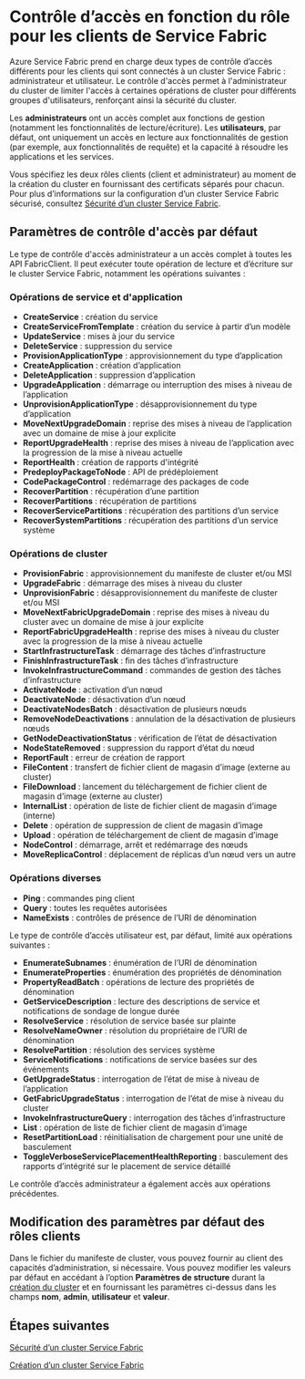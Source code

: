 
<properties
   pageTitle="Sécurité d’un cluster Service Fabric : rôles clients | Microsoft Azure"
   description="Cet article décrit les deux rôles clients et les autorisations fournies pour les rôles."
   services="service-fabric"
   documentationCenter=".net"
   authors="mani-ramaswamy"
   manager="coreysa"
   editor=""/>

<tags
   ms.service="service-fabric"
   ms.devlang="dotnet"
   ms.topic="article"
   ms.tgt_pltfrm="NA"
   ms.workload="NA"
   ms.date="09/14/2016"
   ms.author="subramar"/>



# Contrôle d’accès en fonction du rôle pour les clients de Service Fabric

Azure Service Fabric prend en charge deux types de contrôle d’accès différents pour les clients qui sont connectés à un cluster Service Fabric : administrateur et utilisateur. Le contrôle d'accès permet à l'administrateur du cluster de limiter l'accès à certaines opérations de cluster pour différents groupes d'utilisateurs, renforçant ainsi la sécurité du cluster.

Les **administrateurs** ont un accès complet aux fonctions de gestion (notamment les fonctionnalités de lecture/écriture). Les **utilisateurs**, par défaut, ont uniquement un accès en lecture aux fonctionnalités de gestion (par exemple, aux fonctionnalités de requête) et la capacité à résoudre les applications et les services.

Vous spécifiez les deux rôles clients (client et administrateur) au moment de la création du cluster en fournissant des certificats séparés pour chacun. Pour plus d’informations sur la configuration d’un cluster Service Fabric sécurisé, consultez [Sécurité d’un cluster Service Fabric](service-fabric-cluster-security.md).


## Paramètres de contrôle d'accès par défaut


Le type de contrôle d'accès administrateur a un accès complet à toutes les API FabricClient. Il peut exécuter toute opération de lecture et d’écriture sur le cluster Service Fabric, notamment les opérations suivantes :


### Opérations de service et d'application
* **CreateService** : création du service
* **CreateServiceFromTemplate** : création du service à partir d’un modèle
* **UpdateService** : mises à jour du service
* **DeleteService** : suppression du service
* **ProvisionApplicationType** : approvisionnement du type d’application
* **CreateApplication** : création d’application
* **DeleteApplication** : suppression d’application
* **UpgradeApplication** : démarrage ou interruption des mises à niveau de l’application
* **UnprovisionApplicationType** : désapprovisionnement du type d’application
* **MoveNextUpgradeDomain** : reprise des mises à niveau de l’application avec un domaine de mise à jour explicite
* **ReportUpgradeHealth** : reprise des mises à niveau de l’application avec la progression de la mise à niveau actuelle
* **ReportHealth** : création de rapports d'intégrité
* **PredeployPackageToNode** : API de prédéploiement
* **CodePackageControl** : redémarrage des packages de code
* **RecoverPartition** : récupération d’une partition
* **RecoverPartitions** : récupération de partitions
* **RecoverServicePartitions** : récupération des partitions d’un service
* **RecoverSystemPartitions** : récupération des partitions d’un service système


### Opérations de cluster
* **ProvisionFabric** : approvisionnement du manifeste de cluster et/ou MSI
* **UpgradeFabric** : démarrage des mises à niveau du cluster
* **UnprovisionFabric** : désapprovisionnement du manifeste de cluster et/ou MSI
* **MoveNextFabricUpgradeDomain** : reprise des mises à niveau du cluster avec un domaine de mise à jour explicite
* **ReportFabricUpgradeHealth** : reprise des mises à niveau du cluster avec la progression de la mise à niveau actuelle
* **StartInfrastructureTask** : démarrage des tâches d’infrastructure
* **FinishInfrastructureTask** : fin des tâches d’infrastructure
* **InvokeInfrastructureCommand** : commandes de gestion des tâches d’infrastructure
* **ActivateNode** : activation d’un nœud
* **DeactivateNode** : désactivation d’un nœud
* **DeactivateNodesBatch** : désactivation de plusieurs nœuds
* **RemoveNodeDeactivations** : annulation de la désactivation de plusieurs nœuds
* **GetNodeDeactivationStatus** : vérification de l’état de désactivation
* **NodeStateRemoved** : suppression du rapport d’état du nœud
* **ReportFault** : erreur de création de rapport
* **FileContent** : transfert de fichier client de magasin d’image (externe au cluster)
* **FileDownload** : lancement du téléchargement de fichier client de magasin d’image (externe au cluster)
* **InternalList** : opération de liste de fichier client de magasin d’image (interne)
* **Delete** : opération de suppression de client de magasin d’image
* **Upload** : opération de téléchargement de client de magasin d’image
* **NodeControl** : démarrage, arrêt et redémarrage des nœuds
* **MoveReplicaControl** : déplacement de réplicas d’un nœud vers un autre

### Opérations diverses
* **Ping** : commandes ping client
* **Query** : toutes les requêtes autorisées
* **NameExists** : contrôles de présence de l’URI de dénomination



Le type de contrôle d’accès utilisateur est, par défaut, limité aux opérations suivantes :

* **EnumerateSubnames** : énumération de l’URI de dénomination
* **EnumerateProperties** : énumération des propriétés de dénomination
* **PropertyReadBatch** : opérations de lecture des propriétés de dénomination
* **GetServiceDescription** : lecture des descriptions de service et notifications de sondage de longue durée
* **ResolveService** : résolution de service basée sur plainte
* **ResolveNameOwner** : résolution du propriétaire de l’URI de dénomination
* **ResolvePartition** : résolution des services système
* **ServiceNotifications** : notifications de service basées sur des événements
* **GetUpgradeStatus** : interrogation de l’état de mise à niveau de l’application
* **GetFabricUpgradeStatus** : interrogation de l’état de mise à niveau du cluster
* **InvokeInfrastructureQuery** : interrogation des tâches d’infrastructure
* **List** : opération de liste de fichier client de magasin d’image
* **ResetPartitionLoad** : réinitialisation de chargement pour une unité de basculement
* **ToggleVerboseServicePlacementHealthReporting** : basculement des rapports d’intégrité sur le placement de service détaillé

Le contrôle d’accès administrateur a également accès aux opérations précédentes.

## Modification des paramètres par défaut des rôles clients

Dans le fichier du manifeste de cluster, vous pouvez fournir au client des capacités d’administration, si nécessaire. Vous pouvez modifier les valeurs par défaut en accédant à l’option **Paramètres de structure** durant la [création du cluster](service-fabric-cluster-creation-via-portal.md) et en fournissant les paramètres ci-dessus dans les champs **nom**, **admin**, **utilisateur** et **valeur**.

## Étapes suivantes

[Sécurité d’un cluster Service Fabric](service-fabric-cluster-security.md)

[Création d’un cluster Service Fabric](service-fabric-cluster-creation-via-portal.md)

<!---HONumber=AcomDC_0921_2016-->